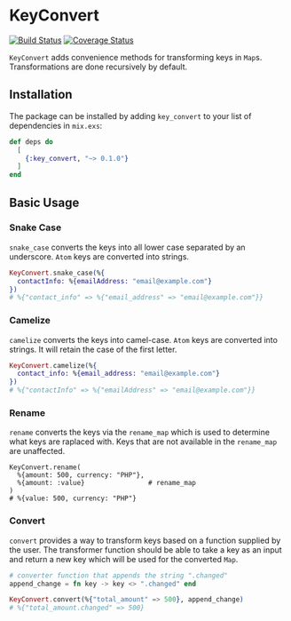 # KeyConvert

[![Build Status](https://travis-ci.org/smitparaggua/key_convert.svg?branch=master)](https://travis-ci.org/smitparaggua/key_convert)
[![Coverage Status](https://coveralls.io/repos/github/smitparaggua/key_convert/badge.svg?branch=master)](https://coveralls.io/github/smitparaggua/key_convert?branch=master)

`KeyConvert` adds convenience methods for transforming keys in `Map`s.
Transformations are done recursively by default.

## Installation

The package can be installed by adding `key_convert` to your list of
dependencies in `mix.exs`:

```elixir
def deps do
  [
    {:key_convert, "~> 0.1.0"}
  ]
end
```

## Basic Usage

### Snake Case

`snake_case` converts the keys into all lower case separated by an underscore.
`Atom` keys are converted into strings.

```elixir
KeyConvert.snake_case(%{
  contactInfo: %{emailAddress: "email@example.com"}
})
# %{"contact_info" => %{"email_address" => "email@example.com"}}
```

### Camelize

`camelize` converts the keys into camel-case. `Atom` keys are converted into
strings. It will retain the case of the first letter.

```elixir
KeyConvert.camelize(%{
  contact_info: %{email_address: "email@example.com"}
})
# %{"contactInfo" => %{"emailAddress" => "email@example.com"}}
```

### Rename

`rename` converts the keys via the `rename_map` which is used to
determine what keys are raplaced with. Keys that are not available
in the `rename_map` are unaffected.

```
KeyConvert.rename(
  %{amount: 500, currency: "PHP"},
  %{amount: :value}                # rename_map
)
# %{value: 500, currency: "PHP"}
```

### Convert

`convert` provides a way to transform keys based on a function supplied
by the user. The transformer function should be able to take a key as an input
and return a new key which will be used for the converted `Map`.

```elixir
# converter function that appends the string ".changed"
append_change = fn key -> key <> ".changed" end

KeyConvert.convert(%{"total_amount" => 500}, append_change)
# %{"total_amount.changed" => 500}
```

